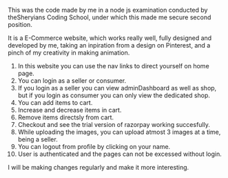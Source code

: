 This was the code made by me in a node js examination conducted by theSheryians Coding School, under which this made me secure second position.

It is a E-Commerce website, which works really well, fully designed and developed by me, taking an inpiration from a design on Pinterest, and a pinch of my creativity in making animation.

1. In this website you can use the nav links to direct yourself on home page.
2. You can login as a seller or consumer.
3. If you login as a seller you can view adminDashboard as well as shop, but if you login as consumer you can only view the dedicated shop.
4. You can add items to cart.
5. Increase and decrease items in cart.
6. Remove items directsly from cart.
7. Checkout and see the trial version of razorpay working succesfully.
8. While uploading the images, you can upload atmost 3 images at a time, being a seller.
9. You can logout from profile by clicking on your name.
10. User is authenticated and the pages can not be excessed without login.


I will be making changes regularly and make it more interesting.
